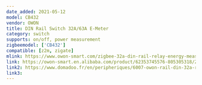 ```yaml
---
date_added: 2021-05-12
model: CB432
vendor: OWON
title: DIN Rail Switch 32A/63A E-Meter
category: switch
supports: on/off, power measurement
zigbeemodel: ['CB432']
compatible: [z2m, zigate]
mlink: https://www.owon-smart.com/zigbee-32a-din-rail-relay-energy-measurement-and-remote-onoff-din-rail-module-cb432-2-product/
link: https://owon-smart.en.alibaba.com/product/62353745576-805305318/ZigBee_32A_Din_Rail_Relay_energy_measurement_and_remote_on_off_din_rail_module.html
link2: https://www.domadoo.fr/en/peripheriques/6007-owon-rail-din-32a-relay-and-zigbee-energy-meter.html
link3: 
---
```


